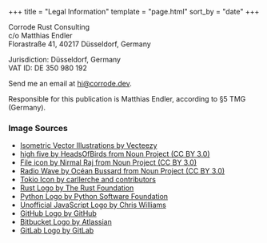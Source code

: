 +++
title = "Legal Information"
template = "page.html"
sort_by = "date"
+++

Corrode Rust Consulting  
c/o Matthias Endler  
Florastraße 41, 40217 Düsseldorf, Germany 

Jurisdiction: Düsseldorf, Germany  
VAT ID: DE 350 980 192  

Send me an email at <hi@corrode.dev>.

Responsible for this publication is Matthias Endler, according to §5 TMG (Germany).

### Image Sources

- [Isometric Vector Illustrations by Vecteezy](https://www.freepik.com/author/vectorpouch)
- [high five by HeadsOfBirds from Noun Project (CC BY 3.0)](https://thenounproject.com/browse/icons/term/high-five/)
- [File icon by Nirmal Raj from Noun Project (CC BY 3.0)](https://thenounproject.com/browse/icons/term/file/)
- [Radio Wave by Océan Bussard from Noun Project (CC BY 3.0)](https://thenounproject.com/icon/radio-wave-35064/)
- [Tokio Icon by carllerche and contributors](https://tokio.rs/)
- [Rust Logo by The Rust Foundation](https://www.rust-lang.org/)
- [Python Logo by Python Software Foundation](https://www.python.org/community/logos/)
- [Unofficial JavaScript Logo by Chris Williams](https://github.com/voodootikigod/logo.js)
- [GitHub Logo by GitHub](https://github.com/logos)
- [Bitbucket Logo by Atlassian](https://bitbucket.org/product)
- [GitLab Logo by GitLab](https://about.gitlab.com/press/)
